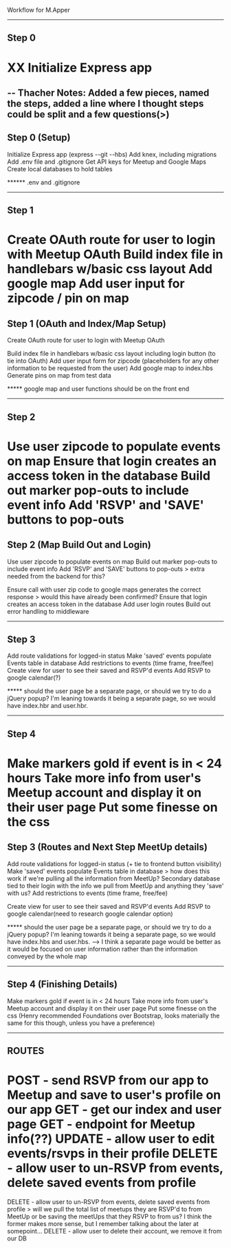 Workflow for M.Apper

---
Step 0
---
XX Initialize Express app
=======
--
Thacher Notes: Added a few pieces, named the steps, added a line where I thought steps could be split and a few questions(>)
---
Step 0 (Setup)
---
Initialize Express app (express --git --hbs)
Add knex, including migrations
Add .env file and .gitignore
Get API keys for Meetup and Google Maps
Create local databases to hold tables

****** .env and .gitignore

---
Step 1
---
Create OAuth route for user to login with Meetup OAuth
Build index file in handlebars w/basic css layout
Add google map
Add user input for zipcode / pin on map
=======
Step 1 (OAuth and Index/Map Setup)
---
Create OAuth route for user to login with Meetup OAuth

Build index file in handlebars w/basic css layout including login button (to tie into OAuth)
Add user input form for zipcode (placeholders for any other information to be requested from the user)
Add google map to index.hbs
Generate pins on map from test data

***** google map and user functions should be on the front end

---
Step 2
---
Use user zipcode to populate events on map
Ensure that login creates an access token in the database
Build out marker pop-outs to include event info
Add 'RSVP' and 'SAVE' buttons to pop-outs
=======
Step 2 (Map Build Out and Login)
---
Use user zipcode to populate events on map
Build out marker pop-outs to include event info
Add 'RSVP' and 'SAVE' buttons to pop-outs > extra needed from the backend for this?

Ensure call with user zip code to google maps generates the correct response > would this have already been confirmed?
Ensure that login creates an access token in the database
Add user login routes
Build out error handling to middleware

---
Step 3
---
Add route validations for logged-in status
Make 'saved' events populate Events table in database
Add restrictions to events (time frame, free/fee)
Create view for user to see their saved and RSVP'd events
Add RSVP to google calendar(?)

***** should the user page be a separate page, or should we try to do a jQuery popup? I'm leaning towards it being a separate page, so we would have index.hbr and user.hbr.

---
Step 4
---
Make markers gold if event is in < 24 hours
Take more info from user's Meetup account and display it on their user page
Put some finesse on the css
=======
Step 3 (Routes and Next Step MeetUp details)
---
Add route validations for logged-in status (+ tie to frontend button visibility)
Make 'saved' events populate Events table in database > how does this work if we're pulling all the information from MeetUp? Secondary database tied to their login with the info we pull from MeetUp and anything they 'save' with us?
Add restrictions to events (time frame, free/fee)

Create view for user to see their saved and RSVP'd events
Add RSVP to google calendar(need to research google calendar option)

***** should the user page be a separate page, or should we try to do a jQuery popup? I'm leaning towards it being a separate page, so we would have index.hbs and user.hbs.
--> I think a separate page would be better as it would be focused on user information rather than the information conveyed by the whole map

---
Step 4 (Finishing Details)
---
Make markers gold if event is in < 24 hours
Take more info from user's Meetup account and display it on their user page
Put some finesse on the css (Henry recommended Foundations over Bootstrap, looks materially the same for this though, unless you have a preference)

---
ROUTES
---
POST - send RSVP from our app to Meetup and save to user's profile on our app
GET - get our index and user page
GET - endpoint for Meetup info(??)
UPDATE - allow user to edit events/rsvps in their profile
DELETE - allow user to un-RSVP from events, delete saved events from profile
=======
DELETE - allow user to un-RSVP from events, delete saved events from profile > will we pull the total list of meetups they are RSVP'd to from MeetUp or be saving the meetUps that they RSVP to from us? I think the former makes more sense, but I remember talking about the later at somepoint...
DELETE - allow user to delete their account, we remove it from our DB
